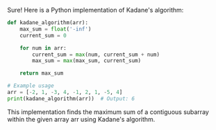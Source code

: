Sure! Here is a Python implementation of Kadane's algorithm:

```python
def kadane_algorithm(arr):
    max_sum = float('-inf')
    current_sum = 0

    for num in arr:
        current_sum = max(num, current_sum + num)
        max_sum = max(max_sum, current_sum)

    return max_sum

# Example usage
arr = [-2, 1, -3, 4, -1, 2, 1, -5, 4]
print(kadane_algorithm(arr))  # Output: 6
```

This implementation finds the maximum sum of a contiguous subarray within the given array arr using Kadane's algorithm.
